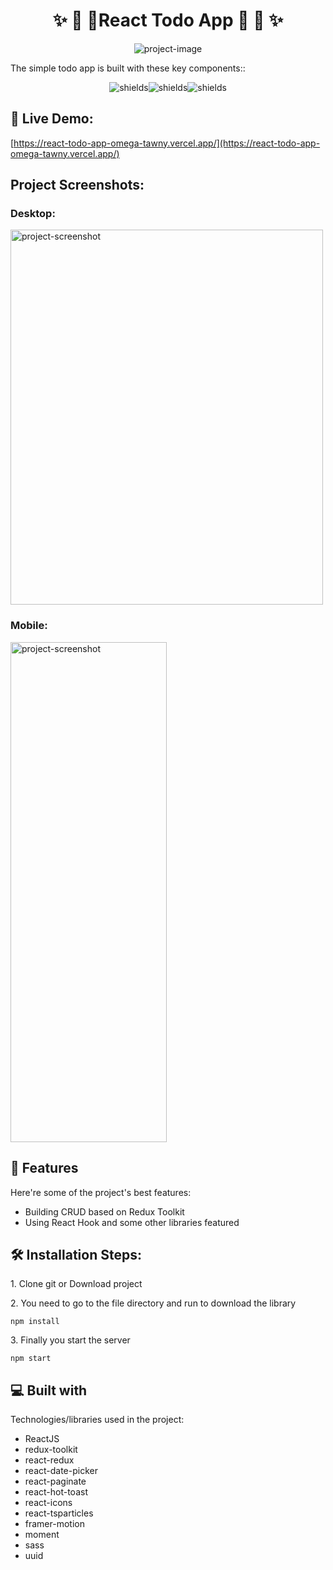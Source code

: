 <h1 align="center" id="title">✨ 🎉 🎉React Todo App 🎉 🎉 ✨</h1>

<p align="center"><img src="https://socialify.git.ci/tangtrinhquang/react-todo-app/image?description=1&amp;font=Inter&amp;language=1&amp;name=1&amp;owner=1&amp;pattern=Circuit%20Board&amp;theme=Light" alt="project-image"></p>

<p id="description">
The simple todo app is built with these key components::</p>
<p align="center"><img src="https://img.shields.io/badge/-ReactJS-blue" alt="shields"><img src="https://img.shields.io/badge/-React%20Hook-red" alt="shields"><img src="https://img.shields.io/badge/-Redux%20Toolkit-blueviolet" alt="shields"></p>

<h2>🚀 Live Demo:</h2>

[https://react-todo-app-omega-tawny.vercel.app/](https://react-todo-app-omega-tawny.vercel.app/)

<h2>Project Screenshots:</h2>
<h3>Desktop:</h3>
<img src="https://i.ibb.co/g7HmMpc/banner-desktop.png" width="500" height ="600" alt="project-screenshot">

<h3>Mobile:</h3>
<img src="https://i.ibb.co/2cGH0T5/banner-mobile.png" width="250" height="800" alt="project-screenshot">
</div>

<h2>🧐 Features</h2>

Here're some of the project's best features:

- Building CRUD based on Redux Toolkit
- Using React Hook and some other libraries featured

<h2>🛠️ Installation Steps:</h2>

<p>1. Clone git or Download project </p>

<p>2. You need to go to the file directory and run to download the library</p>

```
npm install
```

<p>3. Finally you start the server</p>

```
npm start
```

<h2>💻 Built with</h2>

Technologies/libraries used in the project:

- ReactJS
- redux-toolkit
- react-redux
- react-date-picker
- react-paginate
- react-hot-toast
- react-icons
- react-tsparticles
- framer-motion
- moment
- sass
- uuid

